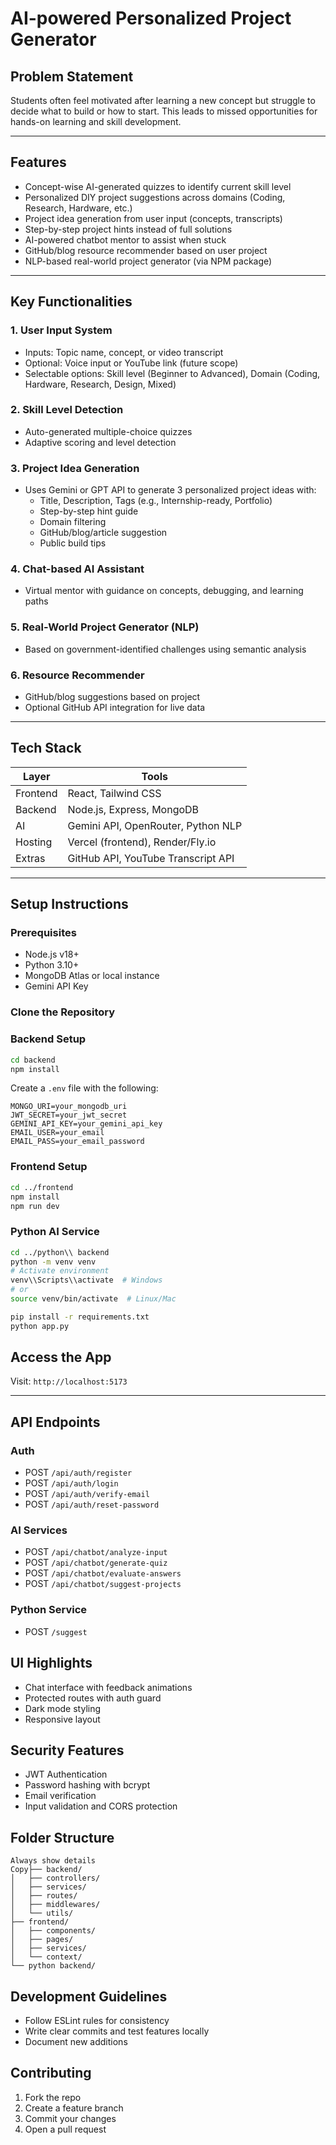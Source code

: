 # AI-powered Personalized Project Generator


## Problem Statement

Students often feel motivated after learning a new concept but struggle to decide what to build or how to start. This leads to missed opportunities for hands-on learning and skill development.

---

## Features

- Concept-wise AI-generated quizzes to identify current skill level
- Personalized DIY project suggestions across domains (Coding, Research, Hardware, etc.)
- Project idea generation from user input (concepts, transcripts)
- Step-by-step project hints instead of full solutions
- AI-powered chatbot mentor to assist when stuck
- GitHub/blog resource recommender based on user project
- NLP-based real-world project generator (via NPM package)

---

## Key Functionalities

### 1. User Input System

- Inputs: Topic name, concept, or video transcript
- Optional: Voice input or YouTube link (future scope)
- Selectable options: Skill level (Beginner to Advanced), Domain (Coding, Hardware, Research, Design, Mixed)

### 2. Skill Level Detection

- Auto-generated multiple-choice quizzes
- Adaptive scoring and level detection

### 3. Project Idea Generation

- Uses Gemini or GPT API to generate 3 personalized project ideas with:
    - Title, Description, Tags (e.g., Internship-ready, Portfolio)
    - Step-by-step hint guide
    - Domain filtering
    - GitHub/blog/article suggestion
    - Public build tips

### 4. Chat-based AI Assistant

- Virtual mentor with guidance on concepts, debugging, and learning paths

### 5. Real-World Project Generator (NLP)

- Based on government-identified challenges using semantic analysis

### 6. Resource Recommender

- GitHub/blog suggestions based on project
- Optional GitHub API integration for live data

---

## Tech Stack

| Layer | Tools |
| --- | --- |
| Frontend | React, Tailwind CSS |
| Backend | Node.js, Express, MongoDB |
| AI | Gemini API, OpenRouter, Python NLP |
| Hosting | Vercel (frontend), Render/Fly.io |
| Extras | GitHub API, YouTube Transcript API |

---

## Setup Instructions

### Prerequisites

- Node.js v18+
- Python 3.10+
- MongoDB Atlas or local instance
- Gemini API Key

### Clone the Repository

### Backend Setup

```bash
cd backend
npm install
```

Create a `.env` file with the following:

```
MONGO_URI=your_mongodb_uri
JWT_SECRET=your_jwt_secret
GEMINI_API_KEY=your_gemini_api_key
EMAIL_USER=your_email
EMAIL_PASS=your_email_password
```

### Frontend Setup

```bash
cd ../frontend
npm install
npm run dev
```

### Python AI Service

```bash
cd ../python\\ backend
python -m venv venv
# Activate environment
venv\\Scripts\\activate  # Windows
# or
source venv/bin/activate  # Linux/Mac

pip install -r requirements.txt
python app.py

```

## Access the App

Visit: `http://localhost:5173`

---

## API Endpoints

### Auth

- POST `/api/auth/register`
- POST `/api/auth/login`
- POST `/api/auth/verify-email`
- POST `/api/auth/reset-password`

### AI Services

- POST `/api/chatbot/analyze-input`
- POST `/api/chatbot/generate-quiz`
- POST `/api/chatbot/evaluate-answers`
- POST `/api/chatbot/suggest-projects`

### Python Service

- POST `/suggest`

## UI Highlights

- Chat interface with feedback animations
- Protected routes with auth guard
- Dark mode styling
- Responsive layout

## Security Features

- JWT Authentication
- Password hashing with bcrypt
- Email verification
- Input validation and CORS protection

## Folder Structure

```
Always show details
Copy├── backend/
│   ├── controllers/
│   ├── services/
│   ├── routes/
│   ├── middlewares/
│   └── utils/
├── frontend/
│   ├── components/
│   ├── pages/
│   ├── services/
│   └── context/
└── python backend/

```

## Development Guidelines

- Follow ESLint rules for consistency
- Write clear commits and test features locally
- Document new additions

## Contributing

1. Fork the repo
2. Create a feature branch
3. Commit your changes
4. Open a pull request